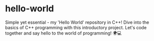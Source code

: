 # hello-world
Simple yet essential - my 'Hello World' repository in C++! Dive into the basics of C++ programming with this introductory project. Let's code together and say hello to the world of programming! 🌍💻 
